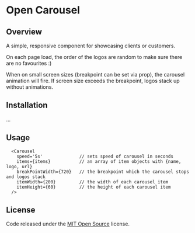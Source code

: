 # Open Carousel

## Overview

A simple, responsive component for showcasing clients or customers.

On each page load, the order of the logos are random to make sure there are no favourites :)

When on small screen sizes (breakpoint can be set via prop), the carousel animation will fire. If screen size exceeds the breakpoint, logos stack up without animations.  

## Installation

...

## Usage

```
  <Carousel
    speed='5s'              // sets speed of carousel in seconds
    items={items}           // an array of item objects with {name, logo, url}
    breakPointWidth={720}   // the breakpoint which the carousel stops and logos stack
    itemWidth={200}         // the width of each carousel item
    itemHeight={60}         // the height of each carousel item
  />
```

## License

Code released under the [MIT Open Source](https://opensource.org/licenses/MIT) license.